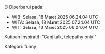 ⏰ Diperbarui pada:
- WIB: Selasa, 18 Maret 2025 06.24.04 UTC
- WITA: Selasa, 18 Maret 2025 07.24.04 UTC
- WIT: Selasa, 18 Maret 2025 08.24.04 UTC

Kutipan Inspiratif:
"Cant talk, telepathy only!"


Kategori: funny

